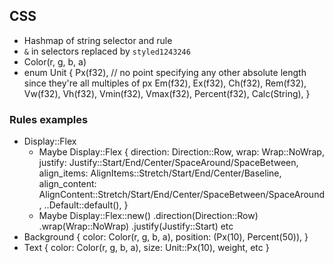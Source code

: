 ## CSS
* Hashmap of string selector and rule
* `&` in selectors replaced by `styled1243246`
* Color(r, g, b, a)
* enum Unit {
	Px(f32), // no point specifying any other absolute length since they're all multiples of px
	Em(f32),
	Ex(f32),
	Ch(f32),
	Rem(f32),
	Vw(f32),
	Vh(f32),
	Vmin(f32),
	Vmax(f32),
	Percent(f32),
	Calc(String),
}

### Rules examples
* Display::Flex
	* Maybe Display::Flex {
		direction: Direction::Row,
		wrap: Wrap::NoWrap,
		justify: Justify::Start/End/Center/SpaceAround/SpaceBetween,
		align_items: AlignItems::Stretch/Start/End/Center/Baseline,
		align_content: AlignContent::Stretch/Start/End/Center/SpaceBetween/SpaceAround,
		..Default::default(),
	}
	* Maybe Display::Flex::new()
		.direction(Direction::Row)
		.wrap(Wrap::NoWrap)
		.justify(Justify::Start)
		etc
* Background {
	color: Color(r, g, b, a),
	position: (Px(10), Percent(50)),
}
* Text {
	color: Color(r, g, b, a),
	size: Unit::Px(10),
	weight, etc
}
